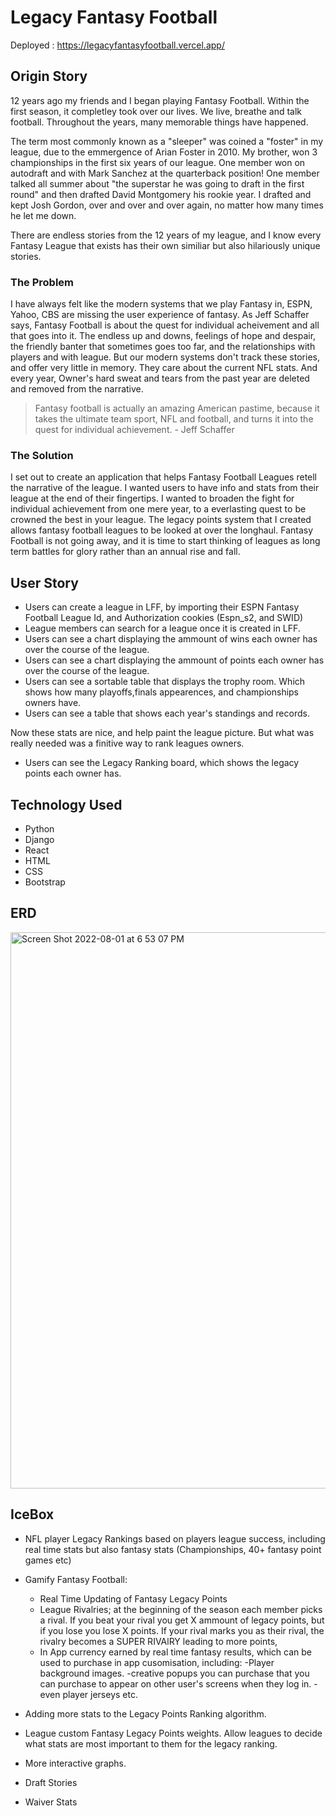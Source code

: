# Legacy Fantasy Football

Deployed : https://legacyfantasyfootball.vercel.app/

## Origin Story

12 years ago my friends and I began playing Fantasy Football. Within the first season, it completley took over our lives. We live, breathe and talk football. 
Throughout the years, many memorable things have happened. 

The term most commonly known as a "sleeper" was coined a "foster" in my league, due to the emmergence of Arian Foster in 2010. My brother, won 3 championships in the first six years of our league. One member won on autodraft and with Mark Sanchez at the quarterback position! One member talked all summer about "the superstar he was going to draft in the first round" and then drafted David Montgomery his rookie year. I drafted and kept Josh Gordon, over and over and over again, no matter how many times he let me down. 

There are endless stories from the 12 years of my league, and I know every Fantasy League that exists has their own similiar but also hilariously unique stories. 

### The Problem

I have always felt like the modern systems that we play Fantasy in, ESPN, Yahoo, CBS are missing the user experience of fantasy. As Jeff Schaffer says, Fantasy Football is about the quest for individual acheivement and all that goes into it. The endless up and downs, feelings of hope and despair, the friendly banter that sometimes goes too far, and the relationships with players and with league. But our modern systems don't track these stories, and offer very little in memory. They care about the current NFL stats. And every year, Owner's hard sweat and tears from the past year are deleted and removed from the narrative.  

>Fantasy football is actually an amazing American pastime, because it takes the ultimate team sport, NFL and football, and turns it into the quest for individual achievement. - Jeff Schaffer

### The Solution

I set out to create an application that helps Fantasy Football Leagues retell the narrative of the league. I wanted users to have info and stats from their league at the end of their fingertips. I wanted to broaden the fight for individual achievement from one mere year, to a everlasting quest to be crowned the best in your league. The legacy points system that I created allows fantasy football leagues to be looked at over the longhaul.  Fantasy Football is not going away, and it is time to start thinking of leagues as long term battles for glory rather than an annual rise and fall. 

## User Story

- Users can create a league in LFF, by importing their ESPN Fantasy Football League Id, and Authorization cookies (Espn_s2, and SWID)
- League members can search for a league once it is created in LFF. 
- Users can see a chart displaying the ammount of wins each owner has over the course of the league. 
- Users can see a chart displaying the ammount of points each owner has over the course of the league. 
- Users can see a sortable table that displays the trophy room. Which shows how many playoffs,finals appearences, and championships owners have. 
- Users can see a table that shows each year's standings and records. 

Now these stats are nice, and help paint the league picture. But what was really needed was a finitive way to rank leagues owners. 

- Users can see the Legacy Ranking board, which shows the legacy points each owner has. 

## Technology Used

- Python
- Django
- React 
- HTML 
- CSS 
- Bootstrap

## ERD

<img width="890" alt="Screen Shot 2022-08-01 at 6 53 07 PM" src="https://user-images.githubusercontent.com/75767764/182258823-5b1fcf1a-c4c1-44c1-8b65-80645ab66805.png">

## IceBox 
- NFL player Legacy Rankings based on players league success, including real time stats but also fantasy stats (Championships, 40+ fantasy point games etc)
- Gamify Fantasy Football: 
  - Real Time Updating of Fantasy Legacy Points
  - League Rivalries; at the beginning of the season each member picks a rival. If you beat your rival you get X ammount of legacy points, but if you lose you lose X points. If your rival marks you as their rival, the rivalry becomes a SUPER RIVAlRY leading to more points, 
  - In App currency earned by real time fantasy results, which can be used to purchase in app cusomisation, including: 
      -Player background images. 
      -creative popups you can purchase that you can purchase to appear on other user's screens when they log in. 
      -even player jerseys etc. 
      
- Adding more stats to the Legacy Points Ranking algorithm. 
- League custom Fantasy Legacy Points weights. Allow leagues to decide what stats are most important to them for the legacy ranking. 
- More interactive graphs. 
- Draft Stories
- Waiver Stats

